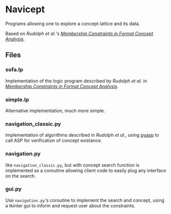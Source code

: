 # Navicept
Programs allowing one to explore a concept lattice and its data.

Based on *Rudolph et al.*'s [*Membership Constraints in Formal Concept Analysis*](http://dl.acm.org/citation.cfm?id=2832693).




## Files
### sofa.lp
Implementation of the logic program described by *Rudolph et al.* in [*Membership Constraints in Formal Concept Analysis*](http://dl.acm.org/citation.cfm?id=2832693).


### simple.lp
Alternative implementation, much more simple.


### navigation_classic.py
Implementation of algorithms described in *Rudolph et al.*, using [pyasp](https://github.com/sthiele/pyasp) to call ASP for verification of concept existance.


### navigation.py
like `navigation_classic.py`, but with concept search function is implemented as a coroutine
allowing client code to easily plug any interface on the search.


### gui.py
Use `navigation.py`'s coroutine to implement the search and concept, using a tkinter gui to
inform and request user about the constraints.
